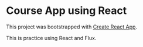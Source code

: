 # Course App using React

This project was bootstrapped with [Create React App](https://github.com/facebook/create-react-app).

This is practice using React and Flux.
